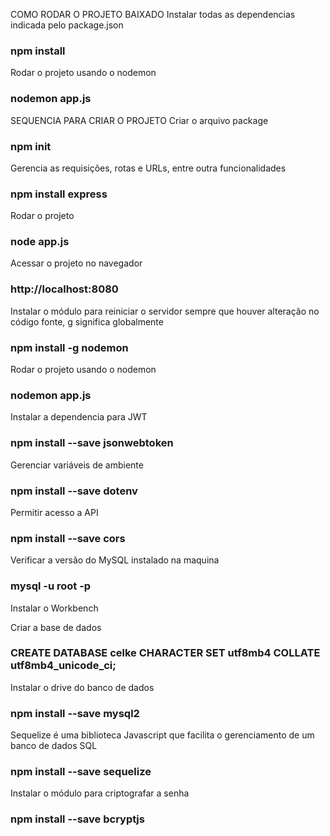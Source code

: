 COMO RODAR O PROJETO BAIXADO
Instalar todas as dependencias indicada pelo package.json
### npm install

Rodar o projeto usando o nodemon 
### nodemon app.js


SEQUENCIA PARA CRIAR O PROJETO
Criar o arquivo package
### npm init

Gerencia as requisições, rotas e URLs, entre outra funcionalidades
### npm install express

Rodar o projeto 
### node app.js

Acessar o projeto no navegador
### http://localhost:8080

Instalar o módulo para reiniciar o servidor sempre que houver alteração no código fonte, g significa globalmente
### npm install -g nodemon

Rodar o projeto usando o nodemon 
### nodemon app.js

Instalar a dependencia para JWT
### npm install --save jsonwebtoken

Gerenciar variáveis de ambiente
### npm install --save dotenv

Permitir acesso a API
### npm install --save cors

Verificar a versão do MySQL instalado na maquina
### mysql -u root -p

Instalar o Workbench

Criar a base de dados
### CREATE DATABASE celke CHARACTER SET utf8mb4 COLLATE utf8mb4_unicode_ci;

Instalar o drive do banco de dados
### npm install --save mysql2

Sequelize é uma biblioteca Javascript que facilita o gerenciamento de um banco de dados SQL
### npm install --save sequelize

Instalar o módulo para criptografar a senha
### npm install --save bcryptjs